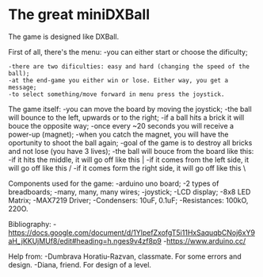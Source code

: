 # The great miniDXBall
The game is designed like DXBall.

First of all, there's the menu:
	-you can either start or choose the dificulty;
	
	-there are two dificulties: easy and hard (changing the speed of the ball);
	-at the end-game you either win or lose. Either way, you get a message;
	-to select something/move forward in menu press the joystick.
	
The game itself:
	-you can move the board by moving the joystick;
	-the ball will bounce to the left, upwards or to the right;
	-if a ball hits a brick it will bouce the opposite way;
	-once every ~20 seconds you will receive a power-up (magnet);
	-when you catch the magnet, you will have the oportunity to shoot the ball again;
	-goal of the game is to destroy all bricks and not lose (you have 3 lives);
	-the ball will bouce from the board like this:	
		-if it hits the middle, it will go off like this |
		-if it comes from the left side, it will go off like this /
		-if it comes form the right side, it will go off like this \

Components used for the game:
	-arduino uno board;
	-2 types of breadboards;
	-many, many, many wires;
	-joystick;
	-LCD display;
	-8x8 LED Matrix;
	-MAX7219 Driver;
	-Condensers: 10uF, 0.1uF;
	-Resistances: 100kO, 220O.
	
Bibliography:
	-https://docs.google.com/document/d/1YlpefZxofgT5i11HxSaquqbCNoj6xY9aH_jKKUjMUf8/edit#heading=h.nges9v4zf8p9
	-https://www.arduino.cc/
	
Help from:
	-Dumbrava Horatiu-Razvan, classmate. For some errors and design.
	-Diana, friend. For design of a level.
